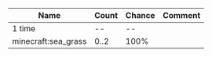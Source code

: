 | Name                | Count | Chance | Comment |
| ------------------- | ----- | ------ | ------- |
| 1 time              |    -- |     -- |         |
| minecraft:sea_grass |  0..2 |   100% |         |